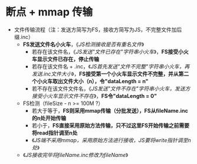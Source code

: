 # 断点 + mmap 传输

- 文件传输流程（注：发送方简写为FS，接收方简写为JS，不完整文件加后缀.inc）
  - **FS发送文件名小火车**，《*JS检测接收是否有重名文件*》
    - 若存在该文件名，《*JS发送"文件已存在"字符串小火车*》，**FS接受小火车显示文件已存在，停止传输**
    - 若存在该文件名 + .inc，《*JS首先发送"文件不完整"字符串小火车，再发送.inc文件大小*》，**FS接受第一个小火车显示文件不完整，并从第二个小火车取出文件大小（n），令"dataLength = n"**
    - 若不存在该文件文件名，《*JS发送"文件不存在"字符串小火车，发送方接受小火车显示文件不存在*》，**FS令"dataLength = 0"**
  - FS检测（fileSize - n >= 100M ?）
    - 若大于等于，**FS则采用mmap传输（分批发送），FS从fileName.inc的n处开始传输**
    - 若小于，**FS直接采用原始方法传输，只不过这里FS开始传输之前需要将read指针调至n处**
    - 《*JS端不采用mmap，采用原始方法进行接收，JS要将write指针调至n处*》
  - 《*JS接收完毕将fileName.inc修改为fileName*》





